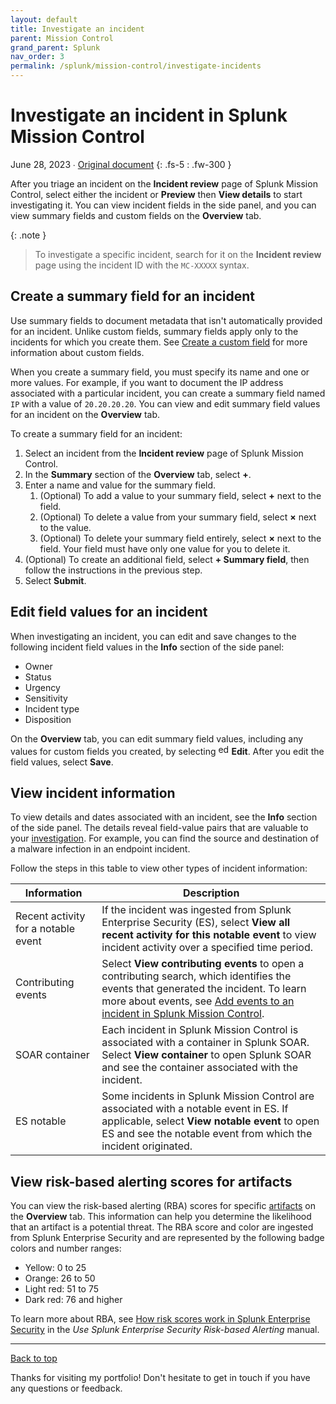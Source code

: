 ```yaml
---
layout: default
title: Investigate an incident
parent: Mission Control
grand_parent: Splunk
nav_order: 3
permalink: /splunk/mission-control/investigate-incidents
---
```


# Investigate an incident in Splunk Mission Control

June 28, 2023 ∙ [Original document](https://docs.splunk.com/Documentation/MC/Current/Detect/Investigate)
{: .fs-5 : .fw-300 }

After you triage an incident on the **Incident review** page of Splunk Mission Control, select either the incident or **Preview** then **View details** to start investigating it. You can view incident fields in the side panel, and you can view summary fields and custom fields on the **Overview** tab.

{: .note }
> To investigate a specific incident, search for it on the **Incident review** page using the incident ID with the `MC-XXXXX` syntax.

## Create a summary field for an incident

Use summary fields to document metadata that isn't automatically provided for an incident. Unlike custom fields, summary fields apply only to the incidents for which you create them. See [Create a custom field](http://docs.splunk.com/Documentation/MC/Current/Detect/IncidentSettings#Create_a_custom_field) for more information about custom fields.

When you create a summary field, you must specify its name and one or more values. For example, if you want to document the IP address associated with a particular incident, you can create a summary field named `IP` with a value of `20.20.20.20`. You can view and edit summary field values for an incident on the **Overview** tab.

To create a summary field for an incident:

1. Select an incident from the **Incident review** page of Splunk Mission Control.
2. In the **Summary** section of the **Overview** tab, select **+**.
3. Enter a name and value for the summary field.
    1. (Optional) To add a value to your summary field, select **+** next to the field.
    2. (Optional) To delete a value from your summary field, select **×** next to the value.
    3. (Optional) To delete your summary field entirely, select **×** next to the field. Your field must have only one value for you to delete it.
4. (Optional) To create an additional field, select **+ Summary field**, then follow the instructions in the previous step.
5. Select **Submit**.

## Edit field values for an incident

When investigating an incident, you can edit and save changes to the following incident field values in the **Info** section of the side panel:

*   Owner
*   Status
*   Urgency
*   Sensitivity
*   Incident type
*   Disposition

On the **Overview** tab, you can edit summary field values, including any values for custom fields you created, by selecting <img src="https://docs.splunk.com/images/5/52/PencilEdit.png" alt="edit icon" width="17"/> **Edit**. After you edit the field values, select **Save**.

## View incident information

To view details and dates associated with an incident, see the **Info** section of the side panel. The details reveal field-value pairs that are valuable to your [investigation](https://docs.splunk.com/Splexicon:Investigation). For example, you can find the source and destination of a malware infection in an endpoint incident.

Follow the steps in this table to view other types of incident information:

| Information | Description |
| --- | --- |
| Recent activity for a notable event | If the incident was ingested from Splunk Enterprise Security (ES), select **View all recent activity for this notable event** to view incident activity over a specified time period. |
| Contributing events | Select **View contributing events** to open a contributing search, which identifies the events that generated the incident. To learn more about events, see [Add events to an incident in Splunk Mission Control](http://docs.splunk.com/Documentation/MC/Current/Detect/Events). |
| SOAR container | Each incident in Splunk Mission Control is associated with a container in Splunk SOAR. Select **View container** to open Splunk SOAR and see the container associated with the incident. |
| ES notable | Some incidents in Splunk Mission Control are associated with a notable event in ES. If applicable, select **View notable event** to open ES and see the notable event from which the incident originated. |

## View risk-based alerting scores for artifacts

You can view the risk-based alerting (RBA) scores for specific [artifacts](https://docs.splunk.com/Splexicon:Artifact) on the **Overview** tab. This information can help you determine the likelihood that an artifact is a potential threat. The RBA score and color are ingested from Splunk Enterprise Security and are represented by the following badge colors and number ranges:

*   Yellow: 0 to 25
*   Orange: 26 to 50
*   Light red: 51 to 75
*   Dark red: 76 and higher

To learn more about RBA, see [How risk scores work in Splunk Enterprise Security](http://docs.splunk.com/Documentation/ES/7.2.0/RBA/Analyzerisk) in the _Use Splunk Enterprise Security Risk-based Alerting_ manual.

---

[Back to top](#top)

Thanks for visiting my portfolio! Don't hesitate to get in touch if you have any questions or feedback.
